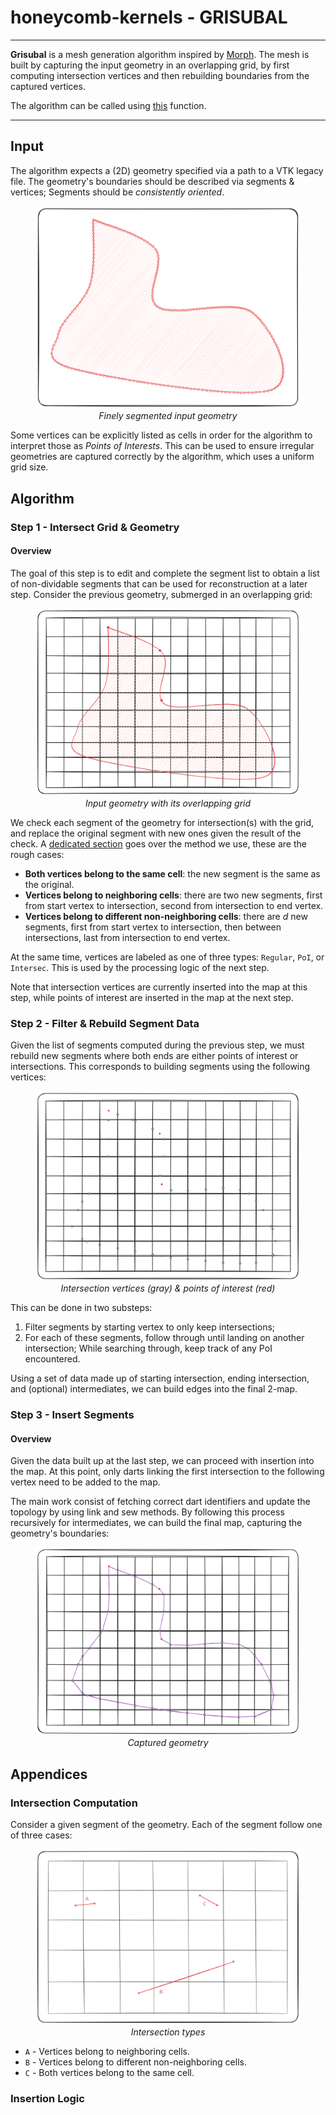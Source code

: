 # honeycomb-kernels - GRISUBAL

---

**Grisubal** is a mesh generation algorithm inspired by [Morph][IMR-RN]. The mesh is built by capturing
the input geometry in an overlapping grid, by first computing intersection vertices and then rebuilding
boundaries from the captured vertices.

The algorithm can be called using [this](../honeycomb_kernels/grisubal/fn.grisubal.html) function.

[IMR-RN]: https://internationalmeshingroundtable.com/assets/research-notes/imr32/2011.pdf

---

## Input

The algorithm expects a (2D) geometry specified via a path to a VTK legacy file. The geometry's boundaries should be
described via segments & vertices; Segments should be *consistently oriented*.

<figure style="text-align:center">
    <img src="../images/grisubal/input.svg" alt="Input Geometry" />
    <figcaption><i>Finely segmented input geometry</i></figcaption>
</figure>

Some vertices can be explicitly listed as cells in order for the algorithm to interpret those as *Points of Interests*.
This can be used to ensure irregular geometries are captured correctly by the algorithm, which uses a uniform grid size.

## Algorithm

### Step 1 - Intersect Grid & Geometry

#### Overview

The goal of this step is to edit and complete the segment list to obtain a list of non-dividable segments that can be
used for reconstruction at a later step. Consider the previous geometry, submerged in an overlapping grid:

<figure style="text-align:center">
    <img src="../images/grisubal/step1.svg" alt="Input Geometry" />
    <figcaption><i>Input geometry with its overlapping grid</i></figcaption>
</figure>

We check each segment of the geometry for intersection(s) with the grid, and replace the original segment with new
ones given the result of the check. A [dedicated section](#intersection-computation) goes over the method we use,
these are the rough cases:


- **Both vertices belong to the same cell**: the new segment is the same as the original.
- **Vertices belong to neighboring cells**: there are two new segments, first from start vertex to intersection, second
  from intersection to end vertex.
- **Vertices belong to different non-neighboring cells**: there are *d* new segments, first from start vertex to
  intersection, then between intersections, last from intersection to end vertex.

At the same time, vertices are labeled as one of three types: `Regular`, `PoI`, or `Intersec`. This is used by the
processing logic of the next step.

Note that intersection vertices are currently inserted into the map at this step, while points of interest are
inserted in the map at the next step.

### Step 2 - Filter & Rebuild Segment Data

Given the list of segments computed during the previous step, we must rebuild new segments where both ends are either
points of interest or intersections. This corresponds to building segments using the following vertices:

<figure style="text-align:center">
    <img src="../images/grisubal/step2.svg" alt="Intersection Types" />
    <figcaption><i>Intersection vertices (gray) & points of interest (red)</i></figcaption>
</figure>

This can be done in two substeps:

1. Filter segments by starting vertex to only keep intersections;
2. For each of these segments, follow through until landing on another intersection; While searching through, keep
   track of any PoI encountered.

Using a set of data made up of starting intersection, ending intersection, and (optional) intermediates, we can build
edges into the final 2-map.

### Step 3 - Insert Segments

#### Overview

Given the data built up at the last step, we can proceed with insertion into the map. At this point, only darts linking
the first intersection to the following vertex need to be added to the map.

The main work consist of fetching correct dart identifiers and update the topology by using link and sew methods. By
following this process recursively for intermediates, we can build the final map, capturing the geometry's boundaries:

<figure style="text-align:center">
    <img src="../images/grisubal/step3.svg" alt="Intersection Types" />
    <figcaption><i>Captured geometry</i></figcaption>
</figure>


## Appendices

### Intersection Computation

Consider a given segment of the geometry. Each of the segment follow one of three cases:

<figure style="text-align:center">
    <img src="../images/grisubal/intersec_types.svg" alt="Intersection Types" />
    <figcaption><i>Intersection types</i></figcaption>
</figure>

- `A` - Vertices belong to neighboring cells.
- `B` - Vertices belong to different non-neighboring cells.
- `C` - Both vertices belong to the same cell.


### Insertion Logic